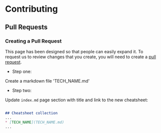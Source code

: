 # Contributing

## Pull Requests

### Creating a Pull Request

This page has been designed so that people can easily expand it.
To request us to review changes that you create, you will need to create a [pull request](https://www.digitalocean.com/community/tutorials/how-to-create-a-pull-request-on-github).

* Step one:

Create a markdown file 'TECH_NAME.md'

* Step two:

Update `index.md` page section with title and link to the new cheatsheet:

```markdown

## Cheatsheet collection
...
* [TECH_NAME](TECH_NAME.md)
...
```